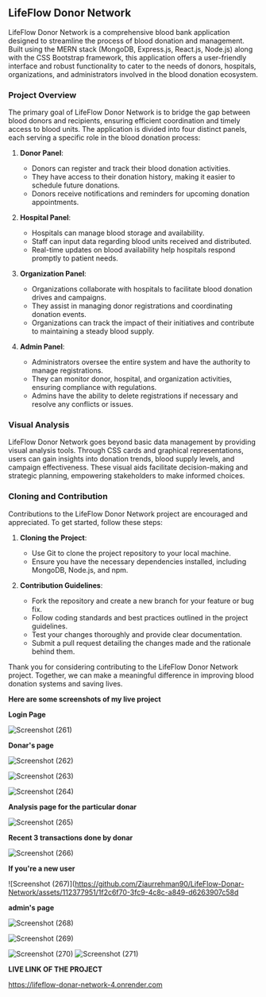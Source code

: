
## LifeFlow Donor Network

LifeFlow Donor Network is a comprehensive blood bank application designed to streamline the process of blood donation and management. Built using the MERN stack (MongoDB, Express.js, React.js, Node.js) along with the CSS Bootstrap framework, this application offers a user-friendly interface and robust functionality to cater to the needs of donors, hospitals, organizations, and administrators involved in the blood donation ecosystem.

### Project Overview

The primary goal of LifeFlow Donor Network is to bridge the gap between blood donors and recipients, ensuring efficient coordination and timely access to blood units. The application is divided into four distinct panels, each serving a specific role in the blood donation process:

1. **Donor Panel**: 
   - Donors can register and track their blood donation activities.
   - They have access to their donation history, making it easier to schedule future donations.
   - Donors receive notifications and reminders for upcoming donation appointments.

2. **Hospital Panel**: 
   - Hospitals can manage blood storage and availability.
   - Staff can input data regarding blood units received and distributed.
   - Real-time updates on blood availability help hospitals respond promptly to patient needs.

3. **Organization Panel**:
   - Organizations collaborate with hospitals to facilitate blood donation drives and campaigns.
   - They assist in managing donor registrations and coordinating donation events.
   - Organizations can track the impact of their initiatives and contribute to maintaining a steady blood supply.

4. **Admin Panel**: 
   - Administrators oversee the entire system and have the authority to manage registrations.
   - They can monitor donor, hospital, and organization activities, ensuring compliance with regulations.
   - Admins have the ability to delete registrations if necessary and resolve any conflicts or issues.

### Visual Analysis

LifeFlow Donor Network goes beyond basic data management by providing visual analysis tools. Through CSS cards and graphical representations, users can gain insights into donation trends, blood supply levels, and campaign effectiveness. These visual aids facilitate decision-making and strategic planning, empowering stakeholders to make informed choices.

### Cloning and Contribution

Contributions to the LifeFlow Donor Network project are encouraged and appreciated. To get started, follow these steps:

1. **Cloning the Project**:
   - Use Git to clone the project repository to your local machine.
   - Ensure you have the necessary dependencies installed, including MongoDB, Node.js, and npm.

2. **Contribution Guidelines**:
   - Fork the repository and create a new branch for your feature or bug fix.
   - Follow coding standards and best practices outlined in the project guidelines.
   - Test your changes thoroughly and provide clear documentation.
   - Submit a pull request detailing the changes made and the rationale behind them.

Thank you for considering contributing to the LifeFlow Donor Network project. Together, we can make a meaningful difference in improving blood donation systems and saving lives.

**Here are some screenshots  of my live project**

**Login Page**

![Screenshot (261)](https://github.com/Ziaurrehman90/LifeFlow-Donar-Network/assets/112377951/1abf4de7-31e5-42d0-8e2f-d3fda1a5cd2d)


**Donar's page**

![Screenshot (262)](https://github.com/Ziaurrehman90/LifeFlow-Donar-Network/assets/112377951/eb771289-371b-4de1-a923-9f1d14c12755)


![Screenshot (263)](https://github.com/Ziaurrehman90/LifeFlow-Donar-Network/assets/112377951/b9a28229-5b08-4f01-9945-e0bfcb5e299d)



![Screenshot (264)](https://github.com/Ziaurrehman90/LifeFlow-Donar-Network/assets/112377951/50597168-5c67-410e-9d89-7a3a32357dc8)

**Analysis page for the particular donar**

![Screenshot (265)](https://github.com/Ziaurrehman90/LifeFlow-Donar-Network/assets/112377951/8b5ed2d3-7ebf-4d0e-be96-a40b99492738)

**Recent 3 transactions done by donar**



![Screenshot (266)](https://github.com/Ziaurrehman90/LifeFlow-Donar-Network/assets/112377951/718c0b68-03de-4dff-ab5c-c41a1698b499)

**If you're a new user**


![Screenshot (267)](https://github.com/Ziaurrehman90/LifeFlow-Donar-Network/assets/112377951/1f2c6f70-3fc9-4c8c-a849-d6263907c58d

**admin's page**

![Screenshot (268)](https://github.com/Ziaurrehman90/LifeFlow-Donar-Network/assets/112377951/824ed122-b593-4931-9a26-e5c058dbf66f)

![Screenshot (269)](https://github.com/Ziaurrehman90/LifeFlow-Donar-Network/assets/112377951/fd9ae952-b9a6-4e34-8220-403d11cb1650)




![Screenshot (270)](https://github.com/Ziaurrehman90/LifeFlow-Donar-Network/assets/112377951/ee2e0f2a-2927-4c18-97ed-215ab406e3f8)
![Screenshot (271)](https://github.com/Ziaurrehman90/LifeFlow-Donar-Network/assets/112377951/5c440bd4-ba92-4afd-a657-39f8c413acf7)


**LIVE LINK OF THE PROJECT**

https://lifeflow-donar-network-4.onrender.com




